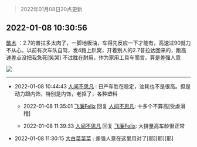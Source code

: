> 2022年01月08日20点更新
<link rel="stylesheet" href="https://cdn.jsdelivr.net/gh/taotie6/sampleJSON@main/css/photo_show.css">
<meta name="referrer" content="no-referrer" />


 ## 2022-01-08 10:30:56 

 [㪚木](https://www.coolapk.com/feed/32674535?shareKey=YzI2N2I0NGYyYWNlNjFkOGZlZmY~) ：2.7的普拉多太肉了，一脚地板油，车得先反应一下才能有，高速过90就力不从心。以前有次车队自驾，发4路上趴窝，开着别人的2.7普拉达回来的，跑高速差点没把我急死[笑哭]
不过胜在耐用，作为家用工具车而言，算是差强人意 

<div class="album">
<img class="img-item" src="https://image.coolapk.com/feed/2020/0326/15/2734062_60f0e545_7021_5362@300x300.gif" />
</div>

 ------- 

- 2022-01-08 10:44:43 [人间不思凡](uid=2080265) : 日产车胜在稳定，油耗也不是很高。但是动力跟内饰，特别是内饰，老抠了，各种塑料 

    - 2022-01-08 11:35:01 [飞廉Felix](uid=900024) 回复 [人间不思凡](uid=2080265): 十多个不算高[受虐滑稽] 

    - 2022-01-08 11:39:33 [人间不思凡](uid=2080265) 回复 [飞廉Felix](uid=900024): 大排量高车龄很正常 

- 2022-01-08 11:30:15 [大白菜菜菜](uid=2081020) : 差强人意在这里用对了[耶][耶][耶] 

